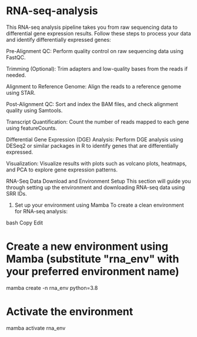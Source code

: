 # RNA-seq-analysis
This RNA-seq analysis pipeline takes you from raw sequencing data to differential gene expression results. Follow these steps to process your data and identify differentially expressed genes:

Pre-Alignment QC: Perform quality control on raw sequencing data using FastQC.

Trimming (Optional): Trim adapters and low-quality bases from the reads if needed.

Alignment to Reference Genome: Align the reads to a reference genome using STAR.

Post-Alignment QC: Sort and index the BAM files, and check alignment quality using Samtools.

Transcript Quantification: Count the number of reads mapped to each gene using featureCounts.

Differential Gene Expression (DGE) Analysis: Perform DGE analysis using DESeq2 or similar packages in R to identify genes that are differentially expressed.

Visualization: Visualize results with plots such as volcano plots, heatmaps, and PCA to explore gene expression patterns.

RNA-Seq Data Download and Environment Setup
This section will guide you through setting up the environment and downloading RNA-seq data using SRR IDs.
1. Set up your environment using Mamba
To create a clean environment for RNA-seq analysis:

bash
Copy
Edit
# Create a new environment using Mamba (substitute "rna_env" with your preferred environment name)
mamba create -n rna_env python=3.8

# Activate the environment
mamba activate rna_env
